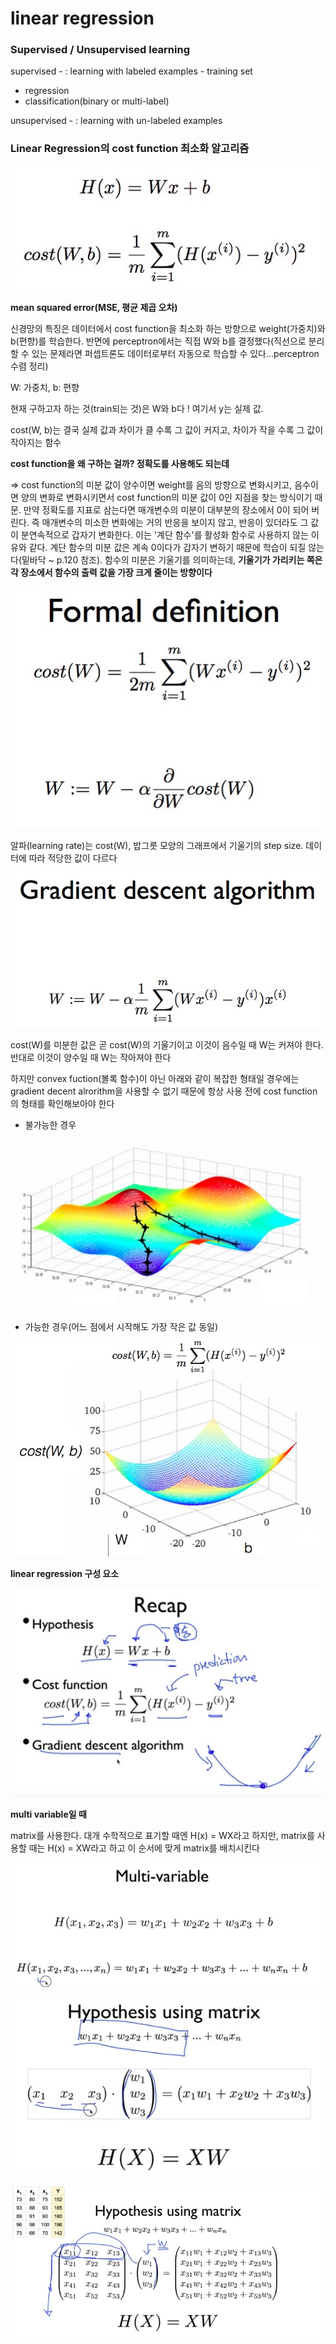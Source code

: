 # linear regression

### Supervised / Unsupervised learning

supervised - : learning with labeled examples - training set

* regression
* classification(binary or multi-label)

unsupervised - : learning with un-labeled examples



### Linear Regression의 cost function 최소화 알고리즘

![im01](./01.jpg)



**mean squared error(MSE, 평균 제곱 오차)**

신경망의 특징은 데이터에서 cost function을 최소화 하는 방향으로 weight(가중치)와 b(편향)를 학습한다. 반면에 perceptron에서는 직접 W와 b를 결정했다(직선으로 분리할 수 있는 문제라면 퍼셉트론도 데이터로부터 자동으로 학습할 수 있다...perceptron 수렴 정리)

W: 가중치, b: 편향

현재 구하고자 하는 것(train되는 것)은 W와 b다 ! 여기서 y는 실제 값. 

cost(W, b)는 결국 실제 값과 차이가 클 수록 그 값이 커지고, 차이가 작을 수록 그 값이 작아지는 함수

**cost function을 왜 구하는 걸까? 정확도를 사용해도 되는데**

=> cost function의 미분 값이 양수이면 weight를 음의 방향으로 변화시키고, 음수이면 양의 변화로 변화시키면서 cost function의 미분 값이 0인 지점을 찾는 방식이기 때문. 만약 정확도를 지표로 삼는다면 매개변수의 미분이 대부분의 장소에서 0이 되어 버린다. 즉 매개변수의 미소한 변화에는 거의 반응을 보이지 않고, 반응이 있더라도 그 값이 분연속적으로 갑자기 변화한다. 이는 '계단 함수'를 활성화 함수로 사용하지 않는 이유와 같다. 계단 함수의 미분 값은 계속 0이다가 갑자기 변하기 때문에 학습이 되질 않는다(밑바닥 ~ p.120 참조). 함수의 미분은 기울기를 의미하는데, **기울기가 가리키는 쪽은 각 장소에서 함수의 출력 값을 가장 크게 줄이는 방향이다**



![im02](./02.jpg)



알파(learning rate)는 cost(W), 밥그릇 모양의 그래프에서 기울기의 step size. 데이터에 따라 적당한 값이 다르다



![im03](./03.jpg)



cost(W)를 미분한 값은 곧 cost(W)의 기울기이고 이것이 음수일 때 W는 커져야 한다. 반대로 이것이 양수일 때 W는 작아져야 한다



하지만 convex fuction(볼록 함수)이 아닌 아래와 같이 복잡한 형태일 경우에는 gradient decent alrorithm을 사용할 수 없기 때문에 항상 사용 전에 cost function의 형태를 확인해보아야 한다



* 불가능한 경우

![im04](./04.jpg)

* 가능한 경우(어느 점에서 시작해도 가장 작은 값 동일)

![im05](./05.jpg)





**linear regression 구성 요소**

![06im](./06.jpg)



**multi variable일 때**

matrix를 사용한다. 대개 수학적으로 표기할 때엔 H(x) = WX라고 하지만, matrix를 사용할 때는 H(x) = XW라고 하고 이 순서에 맞게 matrix를 배치시킨다

![im07](./07.jpg)

![im08](./08.jpg)

![im09](./09.jpg)

